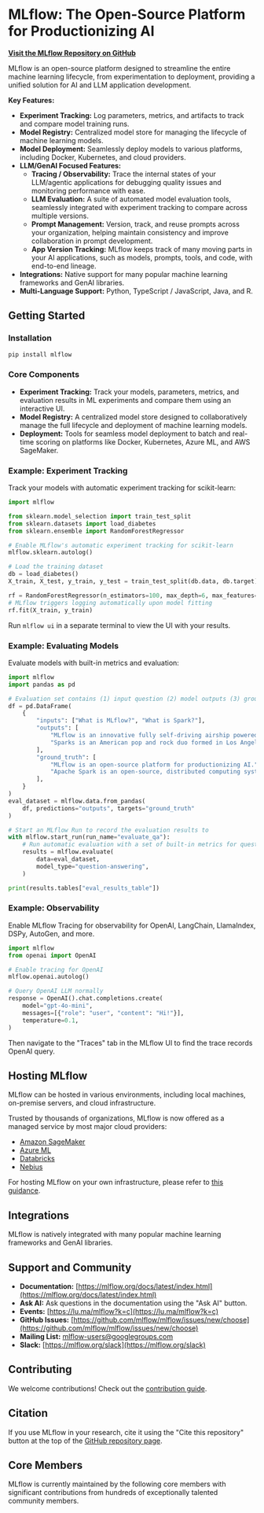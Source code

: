 # MLflow: The Open-Source Platform for Productionizing AI

**[Visit the MLflow Repository on GitHub](https://github.com/mlflow/mlflow)**

MLflow is an open-source platform designed to streamline the entire machine learning lifecycle, from experimentation to deployment, providing a unified solution for AI and LLM application development.

**Key Features:**

*   **Experiment Tracking:** Log parameters, metrics, and artifacts to track and compare model training runs.
*   **Model Registry:** Centralized model store for managing the lifecycle of machine learning models.
*   **Model Deployment:** Seamlessly deploy models to various platforms, including Docker, Kubernetes, and cloud providers.
*   **LLM/GenAI Focused Features:**
    *   **Tracing / Observability:** Trace the internal states of your LLM/agentic applications for debugging quality issues and monitoring performance with ease.
    *   **LLM Evaluation:** A suite of automated model evaluation tools, seamlessly integrated with experiment tracking to compare across multiple versions.
    *   **Prompt Management:** Version, track, and reuse prompts across your organization, helping maintain consistency and improve collaboration in prompt development.
    *   **App Version Tracking:** MLflow keeps track of many moving parts in your AI applications, such as models, prompts, tools, and code, with end-to-end lineage.
*   **Integrations:** Native support for many popular machine learning frameworks and GenAI libraries.
*   **Multi-Language Support:** Python, TypeScript / JavaScript, Java, and R.

## Getting Started

### Installation

```bash
pip install mlflow
```

### Core Components

*   **Experiment Tracking:** Track your models, parameters, metrics, and evaluation results in ML experiments and compare them using an interactive UI.
*   **Model Registry:** A centralized model store designed to collaboratively manage the full lifecycle and deployment of machine learning models.
*   **Deployment:** Tools for seamless model deployment to batch and real-time scoring on platforms like Docker, Kubernetes, Azure ML, and AWS SageMaker.

### Example: Experiment Tracking

Track your models with automatic experiment tracking for scikit-learn:

```python
import mlflow

from sklearn.model_selection import train_test_split
from sklearn.datasets import load_diabetes
from sklearn.ensemble import RandomForestRegressor

# Enable MLflow's automatic experiment tracking for scikit-learn
mlflow.sklearn.autolog()

# Load the training dataset
db = load_diabetes()
X_train, X_test, y_train, y_test = train_test_split(db.data, db.target)

rf = RandomForestRegressor(n_estimators=100, max_depth=6, max_features=3)
# MLflow triggers logging automatically upon model fitting
rf.fit(X_train, y_train)
```

Run `mlflow ui` in a separate terminal to view the UI with your results.

### Example: Evaluating Models

Evaluate models with built-in metrics and evaluation:

```python
import mlflow
import pandas as pd

# Evaluation set contains (1) input question (2) model outputs (3) ground truth
df = pd.DataFrame(
    {
        "inputs": ["What is MLflow?", "What is Spark?"],
        "outputs": [
            "MLflow is an innovative fully self-driving airship powered by AI.",
            "Sparks is an American pop and rock duo formed in Los Angeles.",
        ],
        "ground_truth": [
            "MLflow is an open-source platform for productionizing AI.",
            "Apache Spark is an open-source, distributed computing system.",
        ],
    }
)
eval_dataset = mlflow.data.from_pandas(
    df, predictions="outputs", targets="ground_truth"
)

# Start an MLflow Run to record the evaluation results to
with mlflow.start_run(run_name="evaluate_qa"):
    # Run automatic evaluation with a set of built-in metrics for question-answering models
    results = mlflow.evaluate(
        data=eval_dataset,
        model_type="question-answering",
    )

print(results.tables["eval_results_table"])
```

### Example: Observability

Enable MLflow Tracing for observability for OpenAI, LangChain, LlamaIndex, DSPy, AutoGen, and more.

```python
import mlflow
from openai import OpenAI

# Enable tracing for OpenAI
mlflow.openai.autolog()

# Query OpenAI LLM normally
response = OpenAI().chat.completions.create(
    model="gpt-4o-mini",
    messages=[{"role": "user", "content": "Hi!"}],
    temperature=0.1,
)
```

Then navigate to the "Traces" tab in the MLflow UI to find the trace records OpenAI query.

## Hosting MLflow

MLflow can be hosted in various environments, including local machines, on-premise servers, and cloud infrastructure.

Trusted by thousands of organizations, MLflow is now offered as a managed service by most major cloud providers:

-   [Amazon SageMaker](https://aws.amazon.com/sagemaker-ai/experiments/)
-   [Azure ML](https://learn.microsoft.com/en-us/azure/machine-learning/concept-mlflow?view=azureml-api-2)
-   [Databricks](https://www.databricks.com/product/managed-mlflow)
-   [Nebius](https://nebius.com/services/managed-mlflow)

For hosting MLflow on your own infrastructure, please refer to [this guidance](https://mlflow.org/docs/latest/ml/tracking/#tracking-setup).

## Integrations

MLflow is natively integrated with many popular machine learning frameworks and GenAI libraries.

## Support and Community

*   **Documentation:** [https://mlflow.org/docs/latest/index.html](https://mlflow.org/docs/latest/index.html)
*   **Ask AI:** Ask questions in the documentation using the "Ask AI" button.
*   **Events:** [https://lu.ma/mlflow?k=c](https://lu.ma/mlflow?k=c)
*   **GitHub Issues:** [https://github.com/mlflow/mlflow/issues/new/choose](https://github.com/mlflow/mlflow/issues/new/choose)
*   **Mailing List:** mlflow-users@googlegroups.com
*   **Slack:** [https://mlflow.org/slack](https://mlflow.org/slack)

## Contributing

We welcome contributions! Check out the [contribution guide](CONTRIBUTING.md).

## Citation

If you use MLflow in your research, cite it using the "Cite this repository" button at the top of the [GitHub repository page](https://github.com/mlflow/mlflow).

## Core Members

MLflow is currently maintained by the following core members with significant contributions from hundreds of exceptionally talented community members.